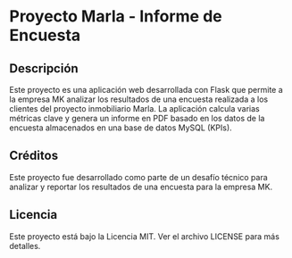 # Proyecto Marla - Informe de Encuesta

## Descripción

Este proyecto es una aplicación web desarrollada con Flask que permite a la empresa MK analizar los resultados de una encuesta realizada a los clientes del proyecto inmobiliario Marla. La aplicación calcula varias métricas clave y genera un informe en PDF basado en los datos de la encuesta almacenados en una base de datos MySQL (KPIs).

## Créditos

Este proyecto fue desarrollado como parte de un desafío técnico para analizar y reportar los resultados de una encuesta para la empresa MK.

## Licencia

Este proyecto está bajo la Licencia MIT. Ver el archivo LICENSE para más detalles.

